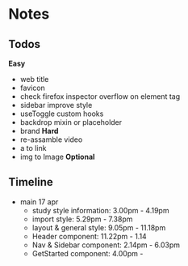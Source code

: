 # Notes

## Todos
**Easy**
- web title
- favicon
- check firefox inspector overflow on element tag
- sidebar improve style
- useToggle custom hooks
- backdrop mixin or placeholder
- brand
**Hard**
- re-assamble video
- a to link
- img to Image
**Optional**

## Timeline
- main 17 apr 
  - study style information: 3.00pm - 4.19pm
  - import style: 5.29pm - 7.38pm
  - layout & general style: 9.05pm - 11.18pm
  - Header component: 11.22pm - 1.14
  - Nav & Sidebar component: 2.14pm - 6.03pm
  - GetStarted component: 4.00pm - 


